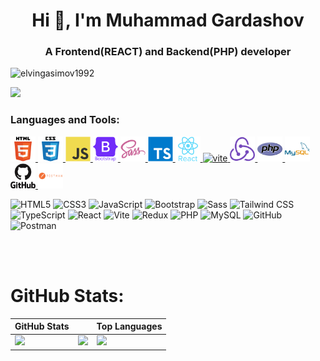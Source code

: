 <h1 align="center">Hi 👋, I'm Muhammad Gardashov</h1>
<h3 align="center">A Frontend(REACT) and Backend(PHP) developer</h3>

<p align="left"> <img src="https://komarev.com/ghpvc/?username=mehemmedq2003&label=Profile%20views&color=0e75b6&style=flat" alt="elvingasimov1992" /> </p>

![](https://github-profile-trophy.vercel.app/?username=muhammedq2003&theme=radical&no-frame=false&no-bg=true&margin-w=4)

<!-- <h3 align="left">Connect with me:</h3>
<p align="left">
<a href="https://www.linkedin.com/in/mehemmed-qardasov-6ba49a235/" target="blank">
  <img align="center" src="https://raw.githubusercontent.com/rahuldkjain/github-profile-readme-generator/master/src/images/icons/Social/linked-in-alt.svg" alt="Muhammad Gardashov" height="30" width="40" />
</a>
<a href="https://www.facebook.com/people/Qarda%C5%9Fov-M%C9%99h%C9%99mm%C9%99d/pfbid026RA6yURsE6HzQt3bX2xkqRG62f8sgj7SESKUQK2g2XSp18G3XkJP4GWcccEDb6fql/" target="blank">
  <img align="center" src="https://raw.githubusercontent.com/rahuldkjain/github-profile-readme-generator/master/src/images/icons/Social/facebook-alt.svg" alt="matin gardashov" height="30" width="40" />
</a><a href="https://www.instagram.com/qardasovmehemmed11//" target="blank">
  <img align="center" src="https://raw.githubusercontent.com/rahuldkjain/github-profile-readme-generator/master/src/images/icons/Social/instagram.svg" alt="Instagram" height="30" width="40" />
</a>
<a href="https://github.com/mehemmedq2003" target="blank">
  <img align="center" src="https://raw.githubusercontent.com/rahuldkjain/github-profile-readme-generator/master/src/images/icons/Social/github.svg" alt="GitHub" height="30" width="40" />
</a> -->

</p>

<h3 align="left">Languages and Tools:</h3>
<p align="left"> 
<a href="https://www.w3.org/html/" target="_blank" rel="noreferrer">
  <img src="https://raw.githubusercontent.com/devicons/devicon/master/icons/html5/html5-original-wordmark.svg" alt="html5" width="40" height="40"/>
</a>
<a href="https://www.w3.org/Style/CSS/" target="_blank" rel="noreferrer">
  <img src="https://raw.githubusercontent.com/devicons/devicon/master/icons/css3/css3-original-wordmark.svg" alt="css3" width="40" height="40"/>
</a>
<a href="https://www.javascript.com/" target="_blank" rel="noreferrer">
  <img src="https://raw.githubusercontent.com/devicons/devicon/master/icons/javascript/javascript-original.svg" alt="javascript" width="40" height="40"/>
</a><a href="https://getbootstrap.com" target="_blank" rel="noreferrer">
  <img src="https://raw.githubusercontent.com/devicons/devicon/master/icons/bootstrap/bootstrap-plain-wordmark.svg" alt="bootstrap" width="40" height="40"/>
</a>
<a href="https://sass-lang.com/" target="_blank" rel="noreferrer">
  <img src="https://raw.githubusercontent.com/devicons/devicon/master/icons/sass/sass-original.svg" alt="sass" width="40" height="40"/>
</a>
<a href="https://www.typescriptlang.org/" target="_blank" rel="noreferrer">
  <img src="https://raw.githubusercontent.com/devicons/devicon/master/icons/typescript/typescript-original.svg" alt="typescript" width="40" height="40"/>
</a>
<a href="https://reactjs.org/" target="_blank" rel="noreferrer">
  <img src="https://raw.githubusercontent.com/devicons/devicon/master/icons/react/react-original-wordmark.svg" alt="react" width="40" height="40"/>
</a>
<a href="https://vitejs.dev/" target="_blank" rel="noreferrer">
  <img src="https://vitejs.dev/logo.svg" alt="vite" width="40" height="40"/>
</a>
<a href="https://redux.js.org/" target="_blank" rel="noreferrer">
  <img src="https://raw.githubusercontent.com/devicons/devicon/master/icons/redux/redux-original.svg" alt="redux" width="40" height="40"/>
</a>
<a href="https://www.php.net/" target="_blank" rel="noreferrer">
  <img src="https://raw.githubusercontent.com/devicons/devicon/master/icons/php/php-original.svg" alt="php" width="40" height="40"/>
</a>
<a href="https://www.mysql.com/" target="_blank" rel="noreferrer">
  <img src="https://raw.githubusercontent.com/devicons/devicon/master/icons/mysql/mysql-original-wordmark.svg" alt="mysql" width="40" height="40"/>
</a>
<a href="https://github.com/" target="_blank" rel="noreferrer">
  <img src="https://raw.githubusercontent.com/devicons/devicon/master/icons/github/github-original-wordmark.svg" alt="github" width="40" height="40"/>
</a>
<a href="https://www.postman.com/" target="_blank" rel="noreferrer">
  <img src="https://raw.githubusercontent.com/devicons/devicon/master/icons/postman/postman-plain-wordmark.svg" alt="postman" width="40" height="40"/>
</a>
 </p>

<div>
<img src="https://img.shields.io/badge/html5-%23E34F26.svg?style=for-the-badge&logo=html5&logoColor=white" alt="HTML5">
<img src="https://img.shields.io/badge/css3-%231572B6.svg?style=for-the-badge&logo=css3&logoColor=white" alt="CSS3">
<img src="https://img.shields.io/badge/javascript-%23323330.svg?style=for-the-badge&logo=javascript&logoColor=%23F7DF1E" alt="JavaScript">
<img src="https://img.shields.io/badge/bootstrap-%238511FA.svg?style=for-the-badge&logo=bootstrap&logoColor=white" alt="Bootstrap">
<img src="https://img.shields.io/badge/sass-%23CC6699.svg?style=for-the-badge&logo=sass&logoColor=white" alt="Sass">
<img src="https://img.shields.io/badge/tailwindcss-%2338B2AC.svg?style=for-the-badge&logo=tailwind-css&logoColor=white" alt="Tailwind CSS">
<img src="https://img.shields.io/badge/TypeScript-%232F73B5.svg?style=for-the-badge&logo=typescript&logoColor=white" alt="TypeScript">
<img src="https://img.shields.io/badge/react-%2361DAFB.svg?style=for-the-badge&logo=react&logoColor=white" alt="React">
<img src="https://img.shields.io/badge/vite-%23646CFF.svg?style=for-the-badge&logo=vite&logoColor=white" alt="Vite">
<img src="https://img.shields.io/badge/redux-%234A90E2.svg?style=for-the-badge&logo=redux&logoColor=white" alt="Redux">
<img src="https://img.shields.io/badge/php-%23777BB4.svg?style=for-the-badge&logo=php&logoColor=white" alt="PHP">
<img src="https://img.shields.io/badge/mysql-%234479A1.svg?style=for-the-badge&logo=mysql&logoColor=white" alt="MySQL">
<img src="https://img.shields.io/badge/github-%23121011.svg?style=for-the-badge&logo=github&logoColor=white" alt="GitHub">
<img src="https://img.shields.io/badge/Postman-FF6C37?style=for-the-badge&logo=postman&logoColor=white" alt="Postman">
</div>

<br><br>
# GitHub Stats:
| GitHub Stats || Top Languages |
| ---------------------- | ---------------------------- | ------------------------ |
| ![](https://github-readme-stats.vercel.app/api?username=elvingasimov1992&theme=dark&hide_rank=true&hide_border=false&include_all_commits=true&count_private=true) | ![](https://streak-stats.demolab.com?user=elvingasimov1992&locale=en&mode=weekly&theme=radical&hide_border=false&border_radius=5&date_format=M%20j[,%20Y]&order=3) | ![](https://github-readme-stats.vercel.app/api/top-langs/?username=elvingasimov1992&theme=dark&hide_border=false&include_all_commits=true&count_private=true&layout=compact) |
